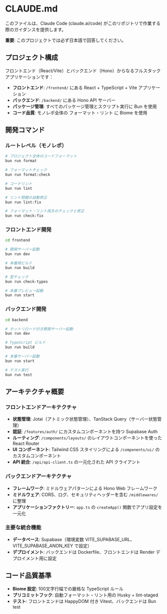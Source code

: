 # CLAUDE.md

このファイルは、Claude Code (claude.ai/code) がこのリポジトリで作業する際のガイダンスを提供します。

**重要**: このプロジェクトでは必ず日本語で回答してください。

## プロジェクト構成

フロントエンド（React/Vite）とバックエンド（Hono）からなるフルスタックアプリケーションです：

- **フロントエンド**: `/frontend/` にある React + TypeScript + Vite アプリケーション
- **バックエンド**: `/backend/` にある Hono API サーバー
- **パッケージ管理**: すべてのパッケージ管理とスクリプト実行に Bun を使用
- **コード品質**: モノレポ全体の フォーマット・リント に Biome を使用

## 開発コマンド

### ルートレベル（モノレポ）
```bash
# プロジェクト全体のコードフォーマット
bun run format

# フォーマットチェック
bun run format:check  

# コードリント
bun run lint

# リント問題の自動修正
bun run lint:fix

# フォーマット・リント両方のチェックと修正
bun run check:fix
```

### フロントエンド開発
```bash
cd frontend

# 開発サーバー起動
bun run dev

# 本番用ビルド
bun run build

# 型チェック
bun run check-types

# 本番プレビュー起動
bun run start
```

### バックエンド開発
```bash
cd backend

# ホットリロード付き開発サーバー起動
bun run dev

# TypeScript ビルド
bun run build

# 本番サーバー起動
bun run start

# テスト実行
bun run test
```

## アーキテクチャ概要

### フロントエンドアーキテクチャ
- **状態管理**: Jotai（アトミック状態管理）、TanStack Query（サーバー状態管理）
- **認証**: `/features/auth/` にカスタムコンポーネントを持つ Supabase Auth
- **ルーティング**: `/components/layouts/` のレイアウトコンポーネントを使った React Router
- **UI コンポーネント**: Tailwind CSS スタイリングによる `/components/ui/` のカスタムコンポーネント
- **API 統合**: `/api/api-client.ts` の一元化された API クライアント

### バックエンドアーキテクチャ
- **フレームワーク**: ミドルウェアパターンによる Hono Web フレームワーク
- **ミドルウェア**: CORS、ログ、セキュリティヘッダーを含む `/middlewares/` に整理
- **アプリケーションファクトリー**: `app.ts` の `createApp()` 関数でアプリ設定を一元化

### 主要な統合機能
- **データベース**: Supabase（環境変数 VITE_SUPABASE_URL、VITE_SUPABASE_ANON_KEY で設定）
- **デプロイメント**: バックエンドは Dockerfile、フロントエンドは Render デプロイメント用に設定

## コード品質基準

- **Biome 設定**: 100文字行幅での厳格な TypeScript ルール
- **プリコミットフック**: 自動フォーマット・リント用の Husky + lint-staged
- **テスト**: フロントエンドは HappyDOM 付き Vitest、バックエンドは Bun test
